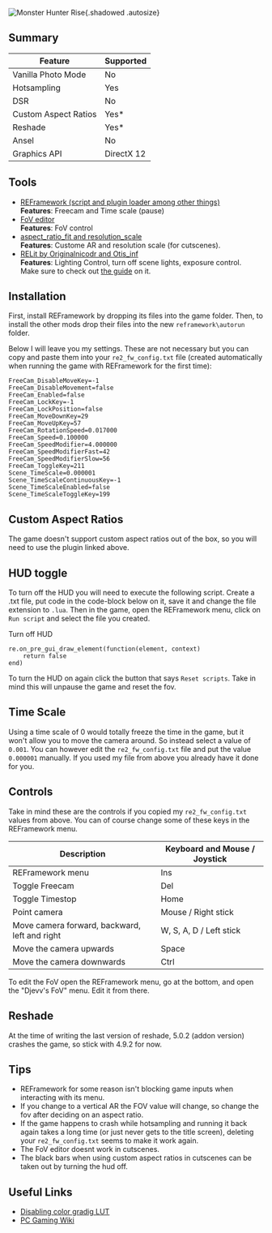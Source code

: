 ![Monster Hunter Rise](Images\mhrise.png "Shot by Originalnicodr"){.shadowed .autosize}
 
## Summary
 
Feature | Supported
--|--
Vanilla Photo Mode | No
Hotsampling | Yes
DSR | No
Custom Aspect Ratios | Yes*
Reshade | Yes*
Ansel | No
Graphics API | DirectX 12
 
## Tools
 
* [REFramework (script and plugin loader among other things)](https://github.com/praydog/REFramework)  
**Features**: Freecam and Time scale (pause)
* [FoV editor](https://www.nexusmods.com/monsterhunterrise/mods/84)  
**Features**: FoV control
* [aspect_ratio_fit and resolution_scale](https://www.nexusmods.com/monsterhunterrise/mods/40)  
**Features**: Custome AR and resolution scale (for cutscenes).
* [RELit by Originalnicodr and Otis_inf](https://github.com/originalnicodr/RELit)  
**Features**: Lighting Control, turn off scene lights, exposure control.  
Make sure to check out [the guide](GeneralGuides/relit.htm) on it.

## Installation
First, install REFramework by dropping its files into the game folder. Then, to install the other mods drop their files into the new `reframework\autorun` folder.

Below I will leave you my settings. These are not necessary but you can copy and paste them into your `re2_fw_config.txt` file (created automatically when running the game with REFramework for the first time):

```
FreeCam_DisableMoveKey=-1
FreeCam_DisableMovement=false
FreeCam_Enabled=false
FreeCam_LockKey=-1
FreeCam_LockPosition=false
FreeCam_MoveDownKey=29
FreeCam_MoveUpKey=57
FreeCam_RotationSpeed=0.017000
FreeCam_Speed=0.100000
FreeCam_SpeedModifier=4.000000
FreeCam_SpeedModifierFast=42
FreeCam_SpeedModifierSlow=56
FreeCam_ToggleKey=211
Scene_TimeScale=0.000001
Scene_TimeScaleContinuousKey=-1
Scene_TimeScaleEnabled=false
Scene_TimeScaleToggleKey=199
```

## Custom Aspect Ratios

The game doesn't support custom aspect ratios out of the box, so you will need to use the plugin linked above.

## HUD toggle
To turn off the HUD you will need to execute the following script. Create a .txt file, put code in the code-block below on it, save it and change the file extension to `.lua`. Then in the game, open the REFramework menu, click on `Run script` and select the file you created.

Turn off HUD
```
re.on_pre_gui_draw_element(function(element, context)
    return false
end)
```

To turn the HUD on again click the button that says `Reset scripts`. Take in mind this will unpause the game and reset the fov.

## Time Scale
Using a time scale of 0 would totally freeze the time in the game, but it won't allow you to move the camera around. So instead select a value of `0.001`. You can however edit the `re2_fw_config.txt` file and put the value `0.000001` manually. If you used my file from above you already have it done for you.

## Controls

Take in mind these are the controls if you copied my `re2_fw_config.txt` values from above. You can of course change some of these keys in the REFramework menu.

Description | Keyboard and Mouse / Joystick
--|--
REFramework menu | Ins
Toggle Freecam | Del
Toggle Timestop | Home
Point camera | Mouse / Right stick
Move camera forward, backward, left and right | W, S, A, D / Left stick
Move the camera upwards | Space
Move the camera downwards | Ctrl

To edit the FoV open the REFramework menu, go at the bottom, and open the "Djevv's FoV" menu. Edit it from there.

## Reshade
At the time of writing the last version of reshade, 5.0.2 (addon version) crashes the game, so stick with 4.9.2 for now.

## Tips
- REFramework for some reason isn't blocking game inputs when interacting with its menu.
- If you change to a vertical AR the FOV value will change, so change the fov after deciding on an aspect ratio.
- If the game happens to crash while hotsampling and running it back again takes a long time (or just never gets to the title screen), deleting your `re2_fw_config.txt` seems to make it work again.
- The FoV editor doesnt work in cutscenes.
- The black bars when using custom aspect ratios in cutscenes can be taken out by turning the hud off.

## Useful Links

* [Disabling color gradig LUT](https://www.nexusmods.com/monsterhunterrise/mods/31)
* [PC Gaming Wiki](https://www.pcgamingwiki.com/wiki/Bulletstorm:_Full_Clip_Edition)
